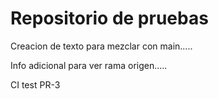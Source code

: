 # Repositorio de pruebas

Creacion de texto para mezclar con main.....

Info adicional para ver rama origen.....

CI test PR-3